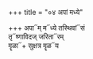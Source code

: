 +++
title = "०४ अपां मध्ये"

+++
अपा᳓म् म᳓ध्ये तस्थिवां᳓सं  
तृ᳓ष्णाविदज् जरिता᳓रम्  
मॄळा᳓+ सुक्षत्र मॄळ᳓य